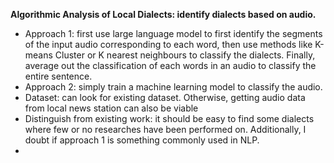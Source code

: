 **Algorithmic Analysis of Local Dialects: identify dialects based on audio.**
- Approach 1: first use large language model to first identify the segments of the input audio corresponding to each word, then use methods like K-means Cluster or K nearest neighbours to classify the dialects. Finally, average out the classification of each words in an audio to classify the entire sentence.
- Approach 2: simply train a machine learning model to classify the audio.
- Dataset: can look for existing dataset. Otherwise, getting audio data from local news station can also be viable
- Distinguish from existing work: it should be easy to find some dialects where few or no researches have been performed on. Additionally, I doubt if approach 1 is something commonly used in NLP.
- 


